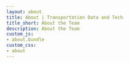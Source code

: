 ```yaml
---
layout: about
title: About | Transportation Data and Tech
title_short: About the Team
description: About the Team
custom_js:
- about.bundle
custom_css:
- about
---
```

